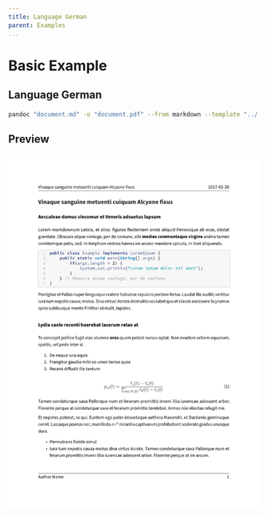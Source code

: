 ```yaml
---
title: Language German
parent: Examples
...
```


# Basic Example

## Language German

``` bash
pandoc "document.md" -o "document.pdf" --from markdown --template "../../eisvogel.tex" --listings
```

## Preview

[![](preview.png)](document.pdf)
